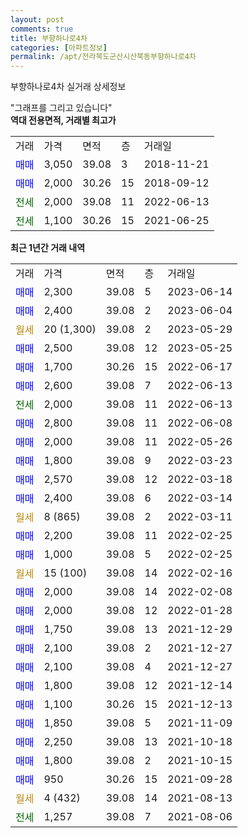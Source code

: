 ```yaml
---
layout: post
comments: true
title: 부향하나로4차
categories: [아파트정보]
permalink: /apt/전라북도군산시산북동부향하나로4차
---
```


부향하나로4차 실거래 상세정보

<script type="text/javascript">
  google.charts.load('current', {'packages':['line', 'corechart']});
  google.charts.setOnLoadCallback(drawChart);

  function drawChart() {
    var data = new google.visualization.DataTable();
    data.addColumn('date', '거래일');
    data.addColumn('number', "매매");
    data.addColumn('number', "전세");
    data.addColumn('number', "전매");

    data.addRows([[new Date(Date.parse("2023-06-14")), 2300, null, null], [new Date(Date.parse("2023-06-04")), 2400, null, null], [new Date(Date.parse("2023-05-29")), null, null, null], [new Date(Date.parse("2023-05-25")), 2500, null, null], [new Date(Date.parse("2022-06-17")), 1700, null, null], [new Date(Date.parse("2022-06-13")), 2600, null, null], [new Date(Date.parse("2022-06-13")), null, 2000, null], [new Date(Date.parse("2022-06-08")), 2800, null, null], [new Date(Date.parse("2022-05-26")), 2000, null, null], [new Date(Date.parse("2022-03-23")), 1800, null, null], [new Date(Date.parse("2022-03-18")), 2570, null, null], [new Date(Date.parse("2022-03-14")), 2400, null, null], [new Date(Date.parse("2022-03-11")), null, null, null], [new Date(Date.parse("2022-02-25")), 2200, null, null], [new Date(Date.parse("2022-02-25")), 1000, null, null], [new Date(Date.parse("2022-02-16")), null, null, null], [new Date(Date.parse("2022-02-08")), 2000, null, null], [new Date(Date.parse("2022-01-28")), 2000, null, null], [new Date(Date.parse("2021-12-29")), 1750, null, null], [new Date(Date.parse("2021-12-27")), 2100, null, null], [new Date(Date.parse("2021-12-27")), 2100, null, null], [new Date(Date.parse("2021-12-14")), 1800, null, null], [new Date(Date.parse("2021-12-13")), 1100, null, null], [new Date(Date.parse("2021-11-09")), 1850, null, null], [new Date(Date.parse("2021-10-18")), 2250, null, null], [new Date(Date.parse("2021-10-15")), 1800, null, null], [new Date(Date.parse("2021-09-28")), 950, null, null], [new Date(Date.parse("2021-08-13")), null, null, null], [new Date(Date.parse("2021-08-06")), null, 1257, null]]);

    var options = {
      hAxis: {
        format: 'yyyy/MM/dd'
      },    
      lineWidth: 0,
      pointsVisible: true,    
      title: '최근 1년간 유형별 실거래가 분포',
      legend: { position: 'bottom' }
    };

    var formatter = new google.visualization.NumberFormat({pattern:'###,###'} );
    formatter.format(data, 1);
    formatter.format(data, 2);
    
    setTimeout(function() {
        var chart = new google.visualization.LineChart(document.getElementById('columnchart_material'));
        chart.draw(data, (options));
        document.getElementById('loading').style.display = 'none';
    }, 200);
  }
</script>


<div id="loading" style="z-index:20; display: block; margin-left: 0px">"그래프를 그리고 있습니다"</div>
<div id="columnchart_material" style="width: 95%; margin-left: 0px; display: block"></div>
<!-- contents start -->
<b>역대 전용면적, 거래별 최고가</b>
<table class="sortable">
    <tr>
      <td>거래</td>
      <td>가격</td>
      <td>면적</td>
      <td>층</td>
      <td>거래일</td>
    </tr>
        <tr>
          <td><a style="color: blue">매매</a></td>
          <td>3,050</td>
          <td>39.08</td>
          <td>3</td>
          <td>2018-11-21</td>
        </tr>            <tr>
          <td><a style="color: blue">매매</a></td>
          <td>2,000</td>
          <td>30.26</td>
          <td>15</td>
          <td>2018-09-12</td>
        </tr>        
        <tr>
              <td><a style="color: darkgreen">전세</a></td>
              <td>2,000</td>
              <td>39.08</td>
              <td>11</td>
              <td>2022-06-13</td>
            </tr>            <tr>
              <td><a style="color: darkgreen">전세</a></td>
              <td>1,100</td>
              <td>30.26</td>
              <td>15</td>
              <td>2021-06-25</td>
            </tr>        
    
</table>

<b>최근 1년간 거래 내역</b>

<table class="sortable">
    <tr>
      <td>거래</td>
      <td>가격</td>
      <td>면적</td>
      <td>층</td>
      <td>거래일</td>
    </tr>
    <tr>
      <td><a style="color: blue">매매</a></td>
      <td>2,300</td>
      <td>39.08</td>
      <td>5</td>
      <td>2023-06-14</td>
    </tr>          <tr>
      <td><a style="color: blue">매매</a></td>
      <td>2,400</td>
      <td>39.08</td>
      <td>2</td>
      <td>2023-06-04</td>
    </tr>          <tr>
      <td><a style="color: darkgoldenrod">월세</a></td>
      <td>20 (1,300)</td>
      <td>39.08</td>
      <td>2</td>
      <td>2023-05-29</td>
    </tr>          <tr>
      <td><a style="color: blue">매매</a></td>
      <td>2,500</td>
      <td>39.08</td>
      <td>12</td>
      <td>2023-05-25</td>
    </tr>          <tr>
      <td><a style="color: blue">매매</a></td>
      <td>1,700</td>
      <td>30.26</td>
      <td>15</td>
      <td>2022-06-17</td>
    </tr>          <tr>
      <td><a style="color: blue">매매</a></td>
      <td>2,600</td>
      <td>39.08</td>
      <td>7</td>
      <td>2022-06-13</td>
    </tr>          <tr>
      <td><a style="color: darkgreen">전세</a></td>
      <td>2,000</td>
      <td>39.08</td>
      <td>11</td>
      <td>2022-06-13</td>
    </tr>          <tr>
      <td><a style="color: blue">매매</a></td>
      <td>2,800</td>
      <td>39.08</td>
      <td>11</td>
      <td>2022-06-08</td>
    </tr>          <tr>
      <td><a style="color: blue">매매</a></td>
      <td>2,000</td>
      <td>39.08</td>
      <td>11</td>
      <td>2022-05-26</td>
    </tr>          <tr>
      <td><a style="color: blue">매매</a></td>
      <td>1,800</td>
      <td>39.08</td>
      <td>9</td>
      <td>2022-03-23</td>
    </tr>          <tr>
      <td><a style="color: blue">매매</a></td>
      <td>2,570</td>
      <td>39.08</td>
      <td>12</td>
      <td>2022-03-18</td>
    </tr>          <tr>
      <td><a style="color: blue">매매</a></td>
      <td>2,400</td>
      <td>39.08</td>
      <td>6</td>
      <td>2022-03-14</td>
    </tr>          <tr>
      <td><a style="color: darkgoldenrod">월세</a></td>
      <td>8 (865)</td>
      <td>39.08</td>
      <td>2</td>
      <td>2022-03-11</td>
    </tr>          <tr>
      <td><a style="color: blue">매매</a></td>
      <td>2,200</td>
      <td>39.08</td>
      <td>11</td>
      <td>2022-02-25</td>
    </tr>          <tr>
      <td><a style="color: blue">매매</a></td>
      <td>1,000</td>
      <td>39.08</td>
      <td>5</td>
      <td>2022-02-25</td>
    </tr>          <tr>
      <td><a style="color: darkgoldenrod">월세</a></td>
      <td>15 (100)</td>
      <td>39.08</td>
      <td>14</td>
      <td>2022-02-16</td>
    </tr>          <tr>
      <td><a style="color: blue">매매</a></td>
      <td>2,000</td>
      <td>39.08</td>
      <td>14</td>
      <td>2022-02-08</td>
    </tr>          <tr>
      <td><a style="color: blue">매매</a></td>
      <td>2,000</td>
      <td>39.08</td>
      <td>12</td>
      <td>2022-01-28</td>
    </tr>          <tr>
      <td><a style="color: blue">매매</a></td>
      <td>1,750</td>
      <td>39.08</td>
      <td>13</td>
      <td>2021-12-29</td>
    </tr>          <tr>
      <td><a style="color: blue">매매</a></td>
      <td>2,100</td>
      <td>39.08</td>
      <td>2</td>
      <td>2021-12-27</td>
    </tr>          <tr>
      <td><a style="color: blue">매매</a></td>
      <td>2,100</td>
      <td>39.08</td>
      <td>4</td>
      <td>2021-12-27</td>
    </tr>          <tr>
      <td><a style="color: blue">매매</a></td>
      <td>1,800</td>
      <td>39.08</td>
      <td>12</td>
      <td>2021-12-14</td>
    </tr>          <tr>
      <td><a style="color: blue">매매</a></td>
      <td>1,100</td>
      <td>30.26</td>
      <td>15</td>
      <td>2021-12-13</td>
    </tr>          <tr>
      <td><a style="color: blue">매매</a></td>
      <td>1,850</td>
      <td>39.08</td>
      <td>5</td>
      <td>2021-11-09</td>
    </tr>          <tr>
      <td><a style="color: blue">매매</a></td>
      <td>2,250</td>
      <td>39.08</td>
      <td>13</td>
      <td>2021-10-18</td>
    </tr>          <tr>
      <td><a style="color: blue">매매</a></td>
      <td>1,800</td>
      <td>39.08</td>
      <td>2</td>
      <td>2021-10-15</td>
    </tr>          <tr>
      <td><a style="color: blue">매매</a></td>
      <td>950</td>
      <td>30.26</td>
      <td>15</td>
      <td>2021-09-28</td>
    </tr>          <tr>
      <td><a style="color: darkgoldenrod">월세</a></td>
      <td>4 (432)</td>
      <td>39.08</td>
      <td>14</td>
      <td>2021-08-13</td>
    </tr>          <tr>
      <td><a style="color: darkgreen">전세</a></td>
      <td>1,257</td>
      <td>39.08</td>
      <td>7</td>
      <td>2021-08-06</td>
    </tr>      </table>
<!-- contents end -->    

